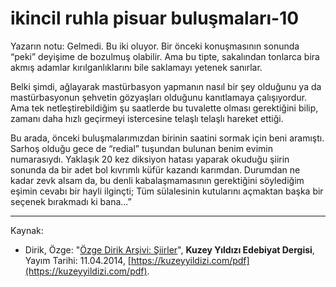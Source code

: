 # ikincil ruhla pisuar buluşmaları-10

Yazarın notu: Gelmedi. Bu iki oluyor. Bir önceki konuşmasının sonunda “peki” deyişime de bozulmuş olabilir. Ama bu tipte, sakalından tonlarca bira akmış adamlar kırılganlıklarını bile saklamayı
yetenek sanırlar.

Belki şimdi, ağlayarak mastürbasyon yapmanın nasıl bir şey olduğunu ya da mastürbasyonun şehvetin gözyaşları olduğunu kanıtlamaya çalışıyordur. Ama tek netleştirebildiğim şu saatlerde bu tuvalette
olması gerektiğini bilip, zamanı daha hızlı geçirmeyi istercesine telaşlı telaşlı hareket ettiği.

Bu arada, önceki buluşmalarımızdan birinin saatini sormak için
beni aramıştı. Sarhoş olduğu gece de “redial” tuşundan bulunan
benim evimin numarasıydı. Yaklaşık 20 kez diksiyon hatası yaparak okuduğu şiirin sonunda da bir adet bol kıvrımlı küfür kazandı
karımdan. Durumdan ne kadar zevk alsam da, bu denli kabalaşmamasının gerektiğini söylediğim eşimin cevabı bir hayli ilginçti;
Tüm sülalesinin kutularını açmaktan başka bir seçenek bırakmadı
ki bana...”

---
Kaynak: 

- Dirik, Özge: "[Özge Dirik Arşivi: Şiirler](https://kuzeyyildizi.com/files/ozgedirik-siirler.pdf)", **Kuzey Yıldızı Edebiyat Dergisi**, Yayım Tarihi: 11.04.2014, [https://kuzeyyildizi.com/pdf](https://kuzeyyildizi.com/pdf).
